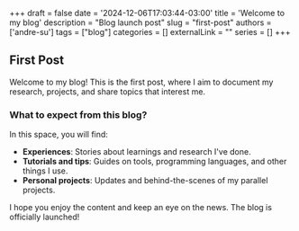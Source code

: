 +++ 
draft = false
date = '2024-12-06T17:03:44-03:00'
title = 'Welcome to my blog'
description = "Blog launch post"
slug = "first-post"
authors = ['andre-su']
tags = ["blog"]
categories = []
externalLink = ""
series = []
+++

## First Post

Welcome to my blog!
This is the first post, where I aim to document my research, projects, and share topics that interest me.

### What to expect from this blog?

In this space, you will find:

- **Experiences**: Stories about learnings and research I've done.
- **Tutorials and tips**: Guides on tools, programming languages, and other things I use.
- **Personal projects**: Updates and behind-the-scenes of my parallel projects.

I hope you enjoy the content and keep an eye on the news.
The blog is officially launched!
